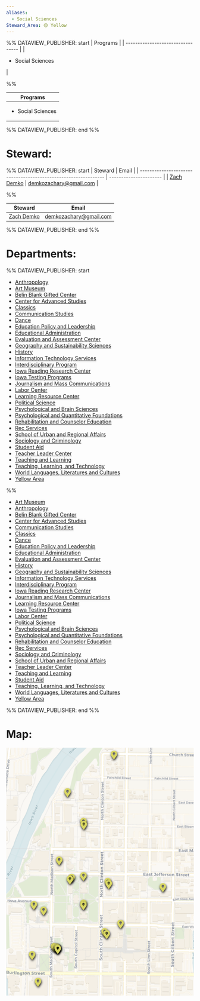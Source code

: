 ```yaml
---
aliases:
  - Social Sciences
Steward_Area: 🟡 Yellow
---
```

%% DATAVIEW_PUBLISHER: start
| Programs                          |
| --------------------------------- |
| <ul><li>Social Sciences</li></ul> |

%%

| Programs                          |
| --------------------------------- |
| <ul><li>Social Sciences</li></ul> |

%% DATAVIEW_PUBLISHER: end %%

# Steward:
%% DATAVIEW_PUBLISHER: start
| Steward                                                         | Email                  |
| --------------------------------------------------------------- | ---------------------- |
| [Zach Demko](../../Admin/Categories/Members/Officers/Zach%20Demko.md) | demkozachary@gmail.com |

%%

| Steward                                                         | Email                  |
| --------------------------------------------------------------- | ---------------------- |
| [Zach Demko](../../Admin/Categories/Members/Officers/Zach%20Demko.md) | demkozachary@gmail.com |

%% DATAVIEW_PUBLISHER: end %%


# Departments:

%% DATAVIEW_PUBLISHER: start
- [Anthropology](../../Admin/Departments/Anthropology.md)
- [Art Museum](../../Admin/Departments/Art%20Museum.md)
- [Belin Blank Gifted Center](../../Admin/Departments/Belin%20Blank%20Gifted%20Center.md)
- [Center for Advanced Studies](../../Admin/Departments/Center%20for%20Advanced%20Studies.md)
- [Classics](../../Admin/Departments/Classics.md)
- [Communication Studies](../../Admin/Departments/Communication%20Studies.md)
- [Dance](../../Admin/Departments/Dance.md)
- [Education Policy and Leadership](../../Admin/Departments/Education%20Policy%20and%20Leadership.md)
- [Educational Administration](../../Admin/Departments/Educational%20Administration.md)
- [Evaluation and Assessment Center](../../Admin/Departments/Evaluation%20and%20Assessment%20Center.md)
- [Geography and Sustainability Sciences](../../Admin/Departments/Geography%20and%20Sustainability%20Sciences.md)
- [History](../../Admin/Departments/History.md)
- [Information Technology Services](../../Admin/Departments/Information%20Technology%20Services.md)
- [Interdisciplinary Program](../../Admin/Departments/Interdisciplinary%20Program.md)
- [Iowa Reading Research Center](../../Admin/Departments/Iowa%20Reading%20Research%20Center.md)
- [Iowa Testing Programs](../../Admin/Departments/Iowa%20Testing%20Programs.md)
- [Journalism and Mass Communications](../../Admin/Departments/Journalism%20and%20Mass%20Communications.md)
- [Labor Center](../../Admin/Departments/Labor%20Center.md)
- [Learning Resource Center](../../Admin/Departments/Learning%20Resource%20Center.md)
- [Political Science](../../Admin/Departments/Political%20Science.md)
- [Psychological and Brain Sciences](../../Admin/Departments/Psychological%20and%20Brain%20Sciences.md)
- [Psychological and Quantitative Foundations](../../Admin/Departments/Psychological%20and%20Quantitative%20Foundations.md)
- [Rehabilitation and Counselor Education](../../Admin/Departments/Rehabilitation%20and%20Counselor%20Education.md)
- [Rec Services](../../Admin/Departments/Rec%20Services.md)
- [School of Urban and Regional Affairs](../../Admin/Departments/School%20of%20Urban%20and%20Regional%20Affairs.md)
- [Sociology and Criminology](../../Admin/Departments/Sociology%20and%20Criminology.md)
- [Student Aid](../../Admin/Departments/Student%20Aid.md)
- [Teacher Leader Center](../../Admin/Departments/Teacher%20Leader%20Center.md)
- [Teaching and Learning](../../Admin/Departments/Teaching%20and%20Learning.md)
- [Teaching, Learning, and Technology](../../Admin/Departments/Teaching,%20Learning,%20and%20Technology.md)
- [World Languages, Literatures and Cultures](../../Admin/Departments/World%20Languages,%20Literatures%20and%20Cultures.md)
- [Yellow Area](Yellow%20Area.md)

%%

- [Art Museum](../../Admin/Departments/Art%20Museum.md)
- [Anthropology](../../Admin/Departments/Anthropology.md)
- [Belin Blank Gifted Center](../../Admin/Departments/Belin%20Blank%20Gifted%20Center.md)
- [Center for Advanced Studies](../../Admin/Departments/Center%20for%20Advanced%20Studies.md)
- [Communication Studies](../../Admin/Departments/Communication%20Studies.md)
- [Classics](../../Admin/Departments/Classics.md)
- [Dance](../../Admin/Departments/Dance.md)
- [Education Policy and Leadership](../../Admin/Departments/Education%20Policy%20and%20Leadership.md)
- [Educational Administration](../../Admin/Departments/Educational%20Administration.md)
- [Evaluation and Assessment Center](../../Admin/Departments/Evaluation%20and%20Assessment%20Center.md)
- [History](../../Admin/Departments/History.md)
- [Geography and Sustainability Sciences](../../Admin/Departments/Geography%20and%20Sustainability%20Sciences.md)
- [Information Technology Services](../../Admin/Departments/Information%20Technology%20Services.md)
- [Interdisciplinary Program](../../Admin/Departments/Interdisciplinary%20Program.md)
- [Iowa Reading Research Center](../../Admin/Departments/Iowa%20Reading%20Research%20Center.md)
- [Journalism and Mass Communications](../../Admin/Departments/Journalism%20and%20Mass%20Communications.md)
- [Learning Resource Center](../../Admin/Departments/Learning%20Resource%20Center.md)
- [Iowa Testing Programs](../../Admin/Departments/Iowa%20Testing%20Programs.md)
- [Labor Center](../../Admin/Departments/Labor%20Center.md)
- [Political Science](../../Admin/Departments/Political%20Science.md)
- [Psychological and Brain Sciences](../../Admin/Departments/Psychological%20and%20Brain%20Sciences.md)
- [Psychological and Quantitative Foundations](../../Admin/Departments/Psychological%20and%20Quantitative%20Foundations.md)
- [Rehabilitation and Counselor Education](../../Admin/Departments/Rehabilitation%20and%20Counselor%20Education.md)
- [Rec Services](../../Admin/Departments/Rec%20Services.md)
- [Sociology and Criminology](../../Admin/Departments/Sociology%20and%20Criminology.md)
- [School of Urban and Regional Affairs](../../Admin/Departments/School%20of%20Urban%20and%20Regional%20Affairs.md)
- [Teacher Leader Center](../../Admin/Departments/Teacher%20Leader%20Center.md)
- [Teaching and Learning](../../Admin/Departments/Teaching%20and%20Learning.md)
- [Student Aid](../../Admin/Departments/Student%20Aid.md)
- [Teaching, Learning, and Technology](../../Admin/Departments/Teaching,%20Learning,%20and%20Technology.md)
- [World Languages, Literatures and Cultures](../../Admin/Departments/World%20Languages,%20Literatures%20and%20Cultures.md)
- [Yellow Area](Yellow%20Area.md)

%% DATAVIEW_PUBLISHER: end %%

# Map:
![Steward-Map-Yellow.png](../../Admin/Attachments/Steward-Map-Yellow.png)